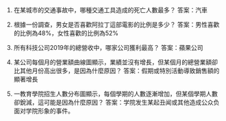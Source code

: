 1. 在某城市的交通事故中，哪種交通工具造成的死亡人數最多？
答案：汽車

2. 根據一份調查，男女是否喜歡阿拉丁這部電影的比例是多少？
答案：男性喜歡的比例為48%，女性喜歡的比例為52%

3. 所有科技公司2019年的總營收中，哪家公司獲利最高？
答案：蘋果公司

4. 某公司每個月的營業額曲線圖顯示，業績並沒有增長，但某個月的總營業額卻比其他月份高出很多，是因為什麼原因？
答案：假期或特別活動導致銷售額的顯著增長

5. 一教育學院招生人數分布圖顯示，每個學期的人數逐漸增加，但某個學期人數卻銳減，這可能是因為什麼原因？
答案：学院发生某起丑闻或其他造成公众负面对学院形象的事件。